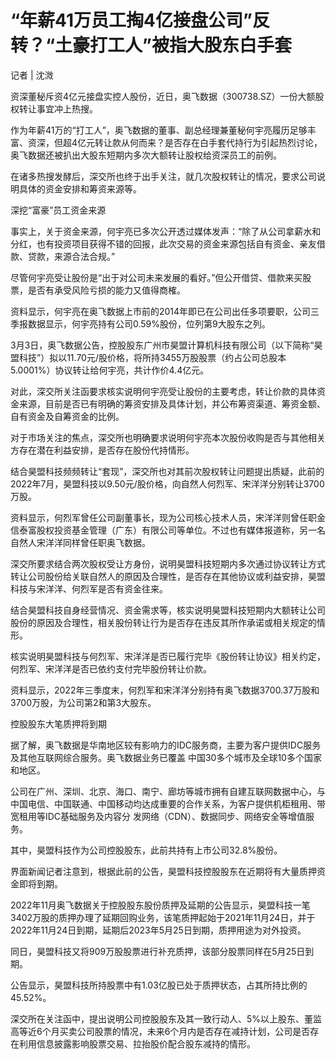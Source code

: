 # “年薪41万员工掏4亿接盘公司”反转？“土豪打工人”被指大股东白手套

记者 | 沈溦

资深董秘斥资4亿元接盘实控人股份，近日，奥飞数据（300738.SZ）一份大额股权转让事宜冲上热搜。

作为年薪41万的“打工人”，奥飞数据的董事、副总经理兼董秘何宇亮履历足够丰富、资深，但超4亿元转让款从何而来？是否存在白手套代持行为引起热烈讨论，奥飞数据还被扒出大股东短期内多次大额转让股权给资深员工的前例。

在诸多热搜发酵后，深交所也终于出手关注，就几次股权转让的情况，要求公司说明具体的资金安排和筹资来源等。

深挖“富豪”员工资金来源

事实上，关于资金来源，何宇亮已多次公开透过媒体发声：“除了从公司拿薪水和分红，也有投资项目获得不错的回报，此次交易的资金来源包括自有资金、亲友借款、贷款，来源合法合规。”

尽管何宇亮受让股份是“出于对公司未来发展的看好。”但公开借贷、借款来买股票，是否有承受风险亏损的能力又值得商榷。

资料显示，何宇亮在奥飞数据上市前的2014年即已在公司出任多项要职，公司三季报数据显示，何宇亮持有公司0.59%股份，位列第9大股东之列。

3月3日，奥飞数据公告，控股股东广州市昊盟计算机科技有限公司（以下简称“昊盟科技”）拟以11.70元/股价格，将所持3455万股股票（约占公司总股本5.0001%）协议转让给何宇亮，共计作价4.4亿元。

对此，深交所关注函要求核实说明何宇亮受让股份的主要考虑，转让价款的具体资金来源，目前是否已有明确的筹资安排及具体计划，并公布筹资渠道、筹资金额、自有资金及自筹资金的比例。

对于市场关注的焦点，深交所也明确要求说明何宇亮本次股份收购是否与其他相关方存在潜在利益安排，是否存在股份代持情形。

结合昊盟科技频频转让“套现”，深交所也对其前次股权转让问题提出质疑，此前的2022年7月，昊盟科技以9.50元/股价格，向自然人何烈军、宋洋洋分别转让3700万股。

资料显示，何烈军曾任公司副董事长，现为公司核心技术人员，宋洋洋则曾任职金信泰富股权投资基金管理（广东）有限公司等单位。不过也有媒体报道称，另一名自然人宋洋洋同样曾任职奥飞数据。

深交所要求结合两次股权受让方身份，说明昊盟科技短期内多次通过协议转让方式转让公司股份给关联自然人的原因及合理性，是否存在其他协议或利益安排，昊盟科技与宋洋洋、何烈军是否有资金往来。

结合昊盟科技自身经营情况、资金需求等，核实说明昊盟科技短期内大额转让公司股份的原因及合理性，相关股份转让行为是否存在违反其所作承诺或相关规定的情形。

核实说明昊盟科技与何烈军、宋洋洋是否已履行完毕《股份转让协议》相关约定，何烈军、宋洋洋是否已依约支付完毕股份转让价款。

资料显示，2022年三季度末，何烈军和宋洋洋分别持有奥飞数据3700.37万股和3700万股，为公司第2和第3大股东。

控股股东大笔质押将到期

据了解，奥飞数据是华南地区较有影响力的IDC服务商，主要为客户提供IDC服务及其他互联网综合服务。奥飞数据业务已覆盖
中国30多个城市及全球10多个国家和地区。

公司在广州、深圳、北京、海口、南宁、廊坊等城市拥有自建互联网数据中心，与中国电信、中国联通、中国移动均达成重要的合作关系，为客户提供机柜租用、带宽租用等IDC基础服务及内容分
发网络（CDN）、数据同步、网络安全等增值服务。

其中，昊盟科技作为公司控股股东，此前共持有上市公司32.8%股份。

界面新闻记者注意到，根据此前的公告，昊盟科技控股股东在近期将有大量质押资金即将到期。

2022年11月奥飞数据关于控股股东股份质押及延期的公告显示，昊盟科技一笔3402万股的质押办理了延期回购业务，该笔质押起始于2021年11月24日，并于2022年11月24日到期，延期后2023年5月25日到期，质押用途为对外投资。

同日，昊盟科技又将909万股股票进行补充质押，该部分股票同样在5月25日到期。

公告显示，昊盟科技所持股票中有1.03亿股已处于质押状态，占其所持比例的45.52%。

深交所在关注函中，提出说明公司控股股东及其一致行动人、5%以上股东、董监高等近6个月买卖公司股票的情况，未来6个月内是否存在减持计划，公司是否存在利用信息披露影响股票交易、拉抬股价配合股东减持的情形。

